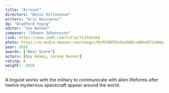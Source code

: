 ```yaml
---
title: "Arrival"
directors: "Denis Villeneuve"
writers: "Eric Heisserer"
dp: "Bradford Young"
editor: "Joe Walker"
composer: "Jóhann Jóhannsson"
link: https://www.imdb.com/title/tt2543164
photo: https://m.media-amazon.com/images/M/MV5BMTExMzU0ODcxNDheQTJeQWpwZ15BbWU4MDE1OTI4MzAy._V1_FMjpg_UY749_.jpg
year: 2016
awards: ["Best Score"]
actors: [Amy Adams, Jeremy Renner]
rating: A
weight: -2016
---
```

A linguist works with the military to communicate with alien lifeforms after twelve mysterious spacecraft appear around the world.
